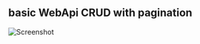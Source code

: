 ## basic WebApi CRUD with pagination

![Screenshot](https://github.com/shdemus2023/EventsApi/assets/122505642/f9aab654-d999-4876-855a-176bd49373cc)
